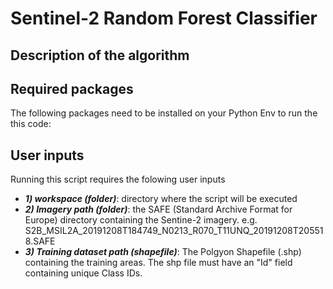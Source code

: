 # Sentinel-2 Random Forest Classifier
## Description of the algorithm
## Required packages
The following packages need to be installed on your Python Env to run the this code:
## User inputs
Running this script requires the folowing user inputs
- ***1) workspace (folder)***: directory where the script will be executed
- ***2) Imagery path (folder)***: the SAFE (Standard Archive Format for Europe) directory containing the Sentine-2 imagery. e.g.  S2B_MSIL2A_20191208T184749_N0213_R070_T11UNQ_20191208T205518.SAFE
- ***3) Training dataset path (shapefile)***: The Polgyon Shapefile (.shp) containing the training areas. The shp file must have an "Id" field containing unique Class IDs. 
